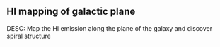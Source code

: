 HI mapping of galactic plane
--------------------------------------------
DESC: Map the HI emission along the plane of the galaxy and discover spiral structure
